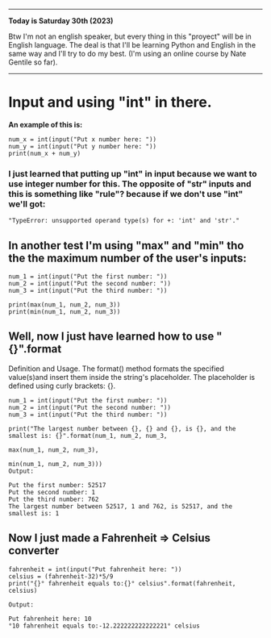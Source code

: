 -------------------------------------------------------------------------------------------------
**Today is Saturday 30th (2023)**

Btw I'm not an english speaker, but every thing in this "proyect" will be in English language.
The deal is that I'll be learning Python and English in the same way and I'll try to do my best. 
(I'm using an online course by Nate Gentile so far).


-------------------------------------------------------------------------------------------------

# Input and using "int" in there.

**An example of this is:**
```
num_x = int(input("Put x number here: "))
num_y = int(input("Put y number here: "))
print(num_x + num_y)
```

### I just learned that putting up "int" in input because we want to use integer number for this. The opposite of "str" inputs and this is something like "rule"? because if we don't use "int" we'll got:
```
"TypeError: unsupported operand type(s) for +: 'int' and 'str'."
```

## In another test I'm using "max" and "min" tho the the maximum number of the user's inputs:
```
num_1 = int(input("Put the first number: "))
num_2 = int(input("Put the second number: "))
num_3 = int(input("Put the third number: "))

print(max(num_1, num_2, num_3))
print(min(num_1, num_2, num_3))
```

## Well, now I just have learned how to use "{}".format

Definition and Usage. The format() method formats the specified value(s)and insert them inside
the string's placeholder. The placeholder is defined using curly brackets: {}.

```
num_1 = int(input("Put the first number: "))
num_2 = int(input("Put the second number: "))
num_3 = int(input("Put the third number: "))

print("The largest number between {}, {} and {}, is {}, and the smallest is: {}".format(num_1, num_2, num_3,
                                                                max(num_1, num_2, num_3),
                                                                min(num_1, num_2, num_3)))
Output:

Put the first number: 52517
Put the second number: 1
Put the third number: 762
The largest number between 52517, 1 and 762, is 52517, and the smallest is: 1
```
## Now I just made a Fahrenheit => Celsius converter

```
fahrenheit = int(input("Put fahrenheit here: "))
celsius = (fahrenheit-32)*5/9
print("{}° fahrenheit equals to:{}° celsius".format(fahrenheit, celsius)

Output:

Put fahrenheit here: 10
°10 fahrenheit equals to:-12.222222222222221° celsius
```










